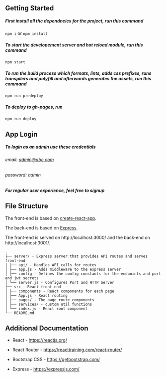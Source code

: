 ﻿## Getting Started

##### First install all the dependncies for the project, run this command

`npm i` or `npm install`

##### To start the developement server and hot reload module, run this command

`npm start`

##### To run the build process which formats, lints, adds css prefixes, runs transpilers and polyfill and afterwards generates the assets, run this command

`npm run predeploy`

##### To deploy to gh-pages, run

`npm run deploy`


## App Login

##### To login as an admin use these credentials
###### email: admin@abc.com
###### password: admin

##### For regular user experience, feel free to signup

## File Structure

The front-end is based on [create-react-app](https://github.com/facebook/create-react-app).

The back-end is based on [Express](https://expressjs.com/).

The front-end is served on http://localhost:3000/ and the back-end on http://localhost:3001/.

```
.
├── server/ - Express server that provides API routes and serves front-end
│ ├── api/ - Handles API calls for routes
│ ├── app.js - Adds middleware to the express server
│ ├── config - Defines the config constants for the endpoints and port and jwt secrets
│ └── server.js - Configures Port and HTTP Server
├── src - React front-end
│ ├── components - React components for each page
│ ├── App.js - React routing
│ ├── pages/ - The page route components
│ ├── services/ - custom util functions
│ └── index.js - React root component
└── README.md
```

## Additional Documentation


- React - https://reactjs.org/
- React Router - https://reacttraining.com/react-router/

- Bootstrap CSS - https://getbootstrap.com/
- Express - https://expressjs.com/

